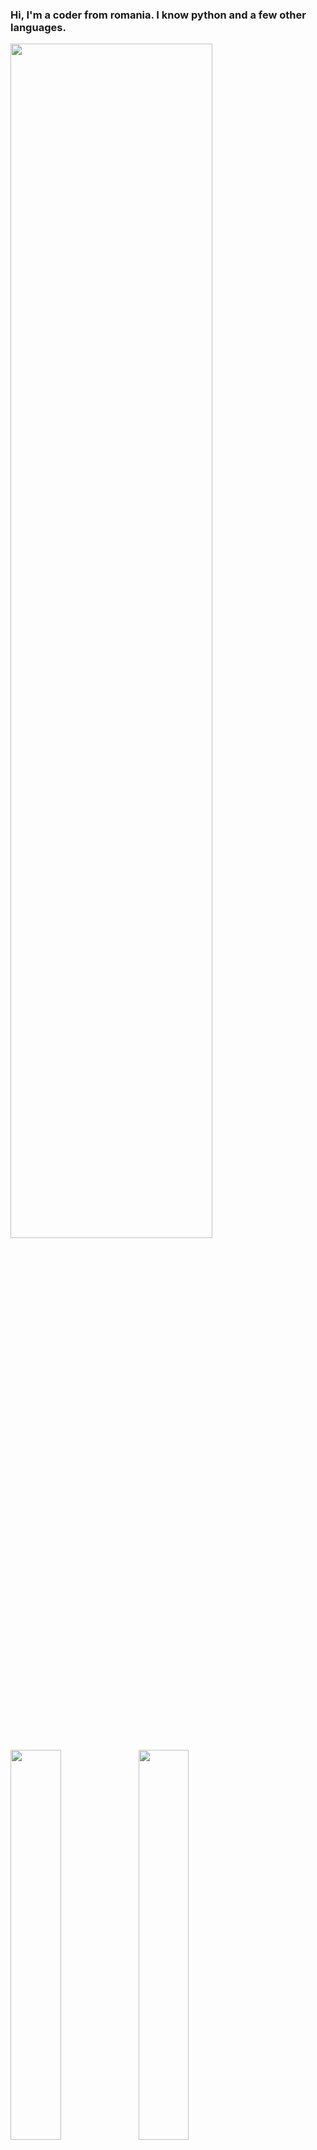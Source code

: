 ### Hi, I'm a coder from romania. I know python and a few other languages.

<img width="80%" height="70%" src="https://github-widgetbox.vercel.app/api/profile?username=tnaeso&data=followers,repositories,stars,commits&theme=darkmode">
<img align="left" width="40%" src="https://github-readme-stats.vercel.app/api?username=tnaeso&show_icons=true&theme=radical">
<img align="left" width="40%" src="https://github-readme-stats.vercel.app/api/top-langs/?username=tnaeso&layout=compact">

<br clear="left">

### Discord:
<img width="40%" src="https://discord.c99.nl/widget/theme-1/1160611866935042108.png">

<details>
  <p align="center">
   <h5>I'm YouTuber and Programmer<h5>
    </a>
  </p>
</details>

[<img src='https://cdn.jsdelivr.net/npm/simple-icons@3.0.1/icons/github.svg' alt='GitHub' height='30'>](https://github.com/tnaeso)
[<img src='https://cdn.jsdelivr.net/npm/simple-icons@3.0.1/icons/youtube.svg' alt='YouTube' height='30'>](https://www.youtube.com/@tnaeso)
